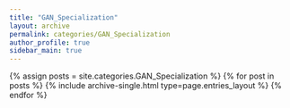 ```yaml
---
title: "GAN_Specialization"
layout: archive
permalink: categories/GAN_Specialization
author_profile: true
sidebar_main: true
---
```



{% assign posts = site.categories.GAN_Specialization %}
{% for post in posts %} {% include archive-single.html type=page.entries_layout %} {% endfor %}